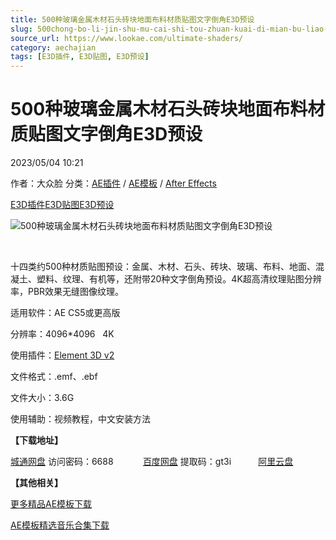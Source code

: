 ```yaml
---
title: 500种玻璃金属木材石头砖块地面布料材质贴图文字倒角E3D预设
slug: 500chong-bo-li-jin-shu-mu-cai-shi-tou-zhuan-kuai-di-mian-bu-liao-cai-zhi-tie-tu-wen-zi-dao-jiao-e3dyu-she
source_url: https://www.lookae.com/ultimate-shaders/
category: aechajian
tags: [E3D插件, E3D贴图, E3D预设]
---
```

# 500种玻璃金属木材石头砖块地面布料材质贴图文字倒角E3D预设

2023/05/04 10:21

作者：大众脸
分类：[AE插件](https://www.lookae.com/after-effects/aechajian/) / [AE模板](https://www.lookae.com/after-effects/other-after-effects/) / [After Effects](https://www.lookae.com/after-effects/)

[E3D插件](https://www.lookae.com/tag/e3d%e6%8f%92%e4%bb%b6/)[E3D贴图](https://www.lookae.com/tag/e3d%e8%b4%b4%e5%9b%be/)[E3D预设](https://www.lookae.com/tag/e3d%e9%a2%84%e8%ae%be/)

![500种玻璃金属木材石头砖块地面布料材质贴图文字倒角E3D预设](https://www.lookae.com/wp-content/uploads/2023/05/43269031.jpg "500种玻璃金属木材石头砖块地面布料材质贴图文字倒角E3D预设-LookAE.com")

[﻿﻿﻿](https://cloud.video.taobao.com//play/u/705956171/p/1/e/6/t/1/407921832685.mp4)

十四类约500种材质贴图预设：金属、木材、石头、砖块、玻璃、布料、地面、混凝土、塑料、纹理、有机等，还附带20种文字倒角预设。4K超高清纹理贴图分辨率，PBR效果无缝图像纹理。

适用软件：AE CS5或更高版

分辨率：4096\*4096   4K

使用插件：[Element 3D v2](https://www.lookae.com/e3d-20222/)

文件格式：.emf、.ebf

文件大小：3.6G

使用辅助：视频教程，中文安装方法

**【下载地址】**

[城通网盘](https://url70.ctfile.com/f/2827370-851183184-c09058?p=4431) 访问密码：6688            [百度网盘](https://pan.baidu.com/s/1_Pmw-emgxj276msj4IsESw?pwd=gt3i) 提取码：gt3i           [阿里云盘](https://www.aliyundrive.com/s/FFYyTNVDPo4)

**【其他相关】**

[更多精品AE模板下载](https://www.lookae.com/after-effects/other-after-effects/)

[AE模板精选音乐合集下载](https://item.taobao.com/item.htm?spm=a1z10.1.w4004-2793089344.4.MUvxbV&id=37289930486)
